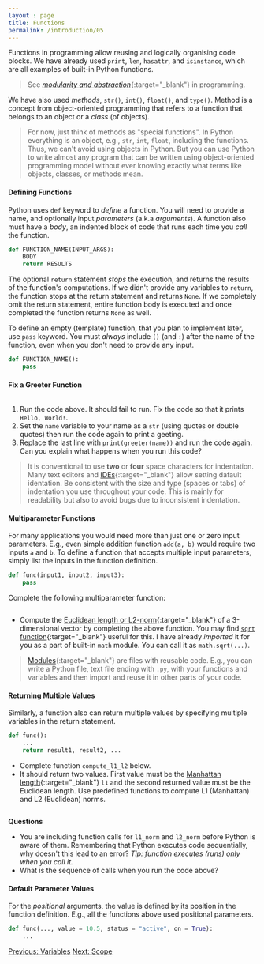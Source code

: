 ```yaml
---
layout : page
title: Functions
permalink: /introduction/05
---
```


Functions in programming allow reusing and logically organising code blocks.
We have already used `print`, `len`, `hasattr`, and `isinstance`, which are all
examples of built-in Python functions.

> See [*modularity and abstraction*](https://www.geeksforgeeks.org/software-engineering/modular-approach-in-programming/){:target="_blank"}
in programming.

We have also used *methods*, `str()`, `int()`, `float()`, and `type()`. Method is
a concept from object-oriented programming that refers to a function that belongs
to an object or a *class* (of objects).

> For now, just think of methods as "special functions". In Python everything is
an object, e.g., `str`, `int`, `float`, including the functions.
Thus, we can't avoid using objects in Python. But you can use Python to
write almost any program that can be written using object-oriented programming
model without ever knowing exactly what terms like objects, classes, or methods
mean.

#### Defining Functions

Python uses `def` keyword to *define* a function. You will need to provide a name,
and optionally input *parameters* (a.k.a *arguments*). A function also must have
a *body*, an indented block of code that runs each time you *call* the function.

```python
def FUNCTION_NAME(INPUT_ARGS):
    BODY
    return RESULTS
```

The optional `return` statement *stops* the execution, and returns the results of
the function's computations. If we didn't provide any variables to `return`, the
function stops at the return statement and returns `None`. If we completely omit
the return statement, entire function body is executed and once completed the function
returns `None` as well.

To define an empty (template) function, that you plan to implement later, use
`pass` keyword. You must *always* include `()` (and `:`) after the name of the function,
even when you don't need to provide any input.

```python
def FUNCTION_NAME():
    pass
```

#### Fix a Greeter Function

<div class="language-python highlighter-rouge">
<pre class="highlight"><script type="py-editor" worker>
def greeter(name):
print(f"Hello, {name}!")

name = 'World'
greeter(name)
</script></pre></div>

1. Run the code above. It should fail to run. Fix the code so that it prints
`Hello, World!`.
1. Set the `name` variable to your name as a `str` (using quotes
or double quotes) then run the code again to print a geeting.
1. Replace the last line with `print(greeter(name))` and run the code again.
Can you explain what happens when you run this code?

> It is conventional to use **two** or **four** space characters for indentation.
Many text editors and
[IDEs](https://en.wikipedia.org/wiki/Integrated_development_environment){:target="_blank"}
allow setting dafault identation. Be consistent with the
size and type (spaces or tabs) of indentation you use throughout your code. This
is mainly for readability but also to avoid bugs due to inconsistent indentation.

#### Multiparameter Functions

For many applications you would need more than just one or zero input parameters.
E.g., even simple addition function `add(a, b)` would require two inputs `a` and
`b`. To define a function that accepts multiple input parameters, simply list the
inputs in the function definition.

```python
def func(input1, input2, input3):
    pass
```

Complete the following multiparameter function:

<div class="language-python highlighter-rouge">
<pre class="highlight"><script type="py-editor" worker>
import math

def vector_length(x, y, z):
    # Don't edit above
    l = math.sqrt( ? )

    # Don't edit below
    return l

x1, x2, x3 = 1, 4, 8
l = vector_length(x1, x2, x3)

print(f"length of [{x1}, {x2}, {x3}] is {l}")
</script></pre></div>

- Compute the
[Euclidean length or L2-norm](https://mathworld.wolfram.com/L2-Norm.html){:target="_blank"}
of a 3-dimensional vector by completing the above function. You may find
[`sqrt` function](https://docs.python.org/3/library/math.html#math.sqrt){:target="_blank"}
useful for this. I have already *imported* it for you as a part of built-in
`math` module. You can call it as `math.sqrt(...)`.

> [Modules](https://docs.python.org/3/tutorial/modules.html){:target="_blank"}
are files with reusable code. E.g., you can write
a Python file, text file ending with `.py`, with your functions and variables and
then import and reuse it in other parts of your code.

#### Returning Multiple Values

Similarly, a function also can return multiple values by specifying multiple
variables in the return statement.

```python
def func():
    ...
    return result1, result2, ...
```

- Complete function `compute_l1_l2` below.
- It should return two values. First value must be the
[Manhattan length](https://mathworld.wolfram.com/L1-Norm.html){:target="_blank"}
`l1` and the second returned value must be the Euclidean length. Use predefined
functions to compute L1 (Manhattan) and L2 (Euclidean) norms.

<div class="language-python highlighter-rouge">
<pre class="highlight"><script type="py-editor" worker>
def compute_l1_l2(x, y, z):
    l1 = ? # l1-norm
    l2 = ? # l2-norm

    # Don't edit below
    return l1, l2

def l2_norm(x, y, z):
    """Computes Euclidean length (norm)"""
    import math
    return math.sqrt(x*x + y*y + z*z)

def l1_norm(x, y, z):
    """Computes Manhattan length"""
    return abs(x) + abs(y) + abs(z)

def test(x, y, z):
    l1, l2 = compute_l1_l2(x, y, z)
    print(f"[{x:2},{y:2},{z:2}] -> L1: {l1 :4.2f}; L2: {l2 :4.2f}")

def main():
    test(1, -4, 8)
    test(1, 4, 8)
    test(-3, 5, 9)

main()
</script></pre></div>

**Questions**

- You are including function calls for `l1_norm` and `l2_norm` before
Python is aware of them. Remembering that Python executes code sequentially,
why doesn't this lead to an error?
*Tip: function executes (runs) only when you call it.*
- What is the sequence of calls when you run the code above?

#### Default Parameter Values

For the *positional* arguments, the value is defined by its position
in the function definition. E.g., all the functions above used positional parameters.


```python
def func(..., value = 10.5, status = "active", on = True):
    ...
```

<div class="prevnextlinks">
    <a id="previous" href="04">Previous: Variables</a>
    <a id="next" href="06">Next: Scope</a>
</div>
<script src="{{ '/assets/js/navigation.js' | relative_url }}" defer></script>
